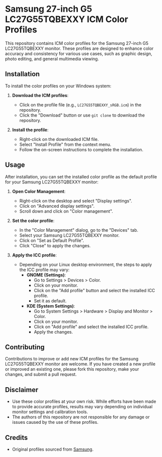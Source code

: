 # Samsung 27-inch G5 LC27G55TQBEXXY ICM Color Profiles

This repository contains ICM color profiles for the Samsung 27-inch G5 LC27G55TQBEXXY monitor. These profiles are designed to enhance color accuracy and consistency for various use cases, such as graphic design, photo editing, and general multimedia viewing.

## Installation

To install the color profiles on your Windows system:

1. **Download the ICM profiles**:
   - Click on the profile file (e.g., `LC27G55TQBEXXY_sRGB.icm`) in the repository.
   - Click the "Download" button or use `git clone` to download the repository.

2. **Install the profile**:
   - Right-click on the downloaded ICM file.
   - Select "Install Profile" from the context menu.
   - Follow the on-screen instructions to complete the installation.

## Usage

After installation, you can set the installed color profile as the default profile for your Samsung LC27G55TQBEXXY monitor:

1. **Open Color Management**:
   - Right-click on the desktop and select "Display settings".
   - Click on "Advanced display settings".
   - Scroll down and click on "Color management".

2. **Set the color profile**:
   - In the "Color Management" dialog, go to the "Devices" tab.
   - Select your Samsung LC27G55TQBEXXY monitor.
   - Click on "Set as Default Profile".
   - Click "Close" to apply the changes.

3. **Apply the ICC profile**:
   - Depending on your Linux desktop environment, the steps to apply the ICC profile may vary:
     - **GNOME (Settings)**:
       - Go to Settings > Devices > Color.
       - Click on your monitor.
       - Click on the "Add profile" button and select the installed ICC profile.
       - Set it as default.
     - **KDE (System Settings)**:
       - Go to System Settings > Hardware > Display and Monitor > Color.
       - Click on your monitor.
       - Click on "Add profile" and select the installed ICC profile.
       - Apply the changes.

## Contributing

Contributions to improve or add new ICM profiles for the Samsung LC27G55TQBEXXY monitor are welcome. If you have created a new profile or improved an existing one, please fork this repository, make your changes, and submit a pull request.

## Disclaimer

- Use these color profiles at your own risk. While efforts have been made to provide accurate profiles, results may vary depending on individual monitor settings and calibration tools.
- The authors of this repository are not responsible for any damage or issues caused by the use of these profiles.

## Credits

- Original profiles sourced from [Samsung](https://www.samsung.com).


